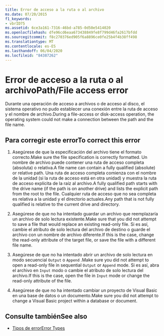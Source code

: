 ```yaml
---
title: Error de acceso a la ruta o al archivo
ms.date: 07/20/2015
f1_keywords:
- vbrID75
ms.assetid: 6ce3a161-7316-46bd-a785-0d50e5414020
ms.openlocfilehash: dfe96cd6eaa673438849fe8f799d46fa2617bfdd
ms.sourcegitcommit: f8c270376ed905f6a8896ce0fe25b4f4b38ff498
ms.translationtype: MT
ms.contentlocale: es-ES
ms.lasthandoff: 06/04/2020
ms.locfileid: "84387262"
---
```

# <a name="pathfile-access-error"></a><span data-ttu-id="29529-102">Error de acceso a la ruta o al archivo</span><span class="sxs-lookup"><span data-stu-id="29529-102">Path/File access error</span></span>
<span data-ttu-id="29529-103">Durante una operación de acceso a archivos o de acceso al disco, el sistema operativo no pudo establecer una conexión entre la ruta de acceso y el nombre de archivo.</span><span class="sxs-lookup"><span data-stu-id="29529-103">During a file-access or disk-access operation, the operating system could not make a connection between the path and the file name.</span></span>  
  
## <a name="to-correct-this-error"></a><span data-ttu-id="29529-104">Para corregir este error</span><span class="sxs-lookup"><span data-stu-id="29529-104">To correct this error</span></span>  
  
1. <span data-ttu-id="29529-105">Asegúrese de que la especificación del archivo tiene el formato correcto.</span><span class="sxs-lookup"><span data-stu-id="29529-105">Make sure the file specification is correctly formatted.</span></span> <span data-ttu-id="29529-106">Un nombre de archivo puede contener una ruta de acceso completa (absoluta) o relativa.</span><span class="sxs-lookup"><span data-stu-id="29529-106">A file name can contain a fully qualified (absolute) or relative path.</span></span> <span data-ttu-id="29529-107">Una ruta de acceso completa comienza con el nombre de la unidad (si la ruta de acceso está en otra unidad) y muestra la ruta de acceso explícita de la raíz al archivo.</span><span class="sxs-lookup"><span data-stu-id="29529-107">A fully qualified path starts with the drive name (if the path is on another drive) and lists the explicit path from the root to the file.</span></span> <span data-ttu-id="29529-108">Cualquier ruta de acceso que no sea completa es relativa a la unidad y el directorio actuales.</span><span class="sxs-lookup"><span data-stu-id="29529-108">Any path that is not fully qualified is relative to the current drive and directory.</span></span>  
  
2. <span data-ttu-id="29529-109">Asegúrese de que no ha intentado guardar un archivo que reemplazaría un archivo de solo lectura existente.</span><span class="sxs-lookup"><span data-stu-id="29529-109">Make sure that you did not attempt to save a file that would replace an existing read-only file.</span></span> <span data-ttu-id="29529-110">Si es así, cambie el atributo de solo lectura del archivo de destino o guarde el archivo con un nombre de archivo diferente.</span><span class="sxs-lookup"><span data-stu-id="29529-110">If this is the case, change the read-only attribute of the target file, or save the file with a different file name.</span></span>  
  
3. <span data-ttu-id="29529-111">Asegúrese de que no ha intentado abrir un archivo de solo lectura en modo secuencial `Output` o `Append` .</span><span class="sxs-lookup"><span data-stu-id="29529-111">Make sure you did not attempt to open a read-only file in sequential `Output` or `Append` mode.</span></span> <span data-ttu-id="29529-112">Si es así, abra el archivo en `Input` modo o cambie el atributo de solo lectura del archivo.</span><span class="sxs-lookup"><span data-stu-id="29529-112">If this is the case, open the file in `Input` mode or change the read-only attribute of the file.</span></span>  
  
4. <span data-ttu-id="29529-113">Asegúrese de que no ha intentado cambiar un proyecto de Visual Basic en una base de datos o un documento.</span><span class="sxs-lookup"><span data-stu-id="29529-113">Make sure you did not attempt to change a Visual Basic project within a database or document.</span></span>  
  
## <a name="see-also"></a><span data-ttu-id="29529-114">Consulte también</span><span class="sxs-lookup"><span data-stu-id="29529-114">See also</span></span>

- [<span data-ttu-id="29529-115">Tipos de error</span><span class="sxs-lookup"><span data-stu-id="29529-115">Error Types</span></span>](../../programming-guide/language-features/error-types.md)
